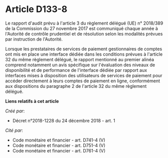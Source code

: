 # Article D133-8

Le rapport d'audit prévu à l'article 3 du règlement délégué (UE) n° 2018/389 de la Commission du 27 novembre 2017 est
communiqué chaque année à l'Autorité de contrôle prudentiel et de résolution selon les modalités prévues par instruction de
l'Autorité.

Lorsque les prestataires de services de paiement gestionnaires de comptes ont mis en place une interface dédiée dans les
conditions prévues à l'article 32 du même règlement délégué, le rapport mentionné au premier alinéa comprend notamment un
avis spécifique sur l'évaluation des niveaux de disponibilité et de performance de l'interface dédiée par rapport aux
interfaces mises à disposition des utilisateurs de services de paiement pour accéder directement à leurs comptes de paiement
en ligne, conformément aux dispositions du paragraphe 2 de l'article 32 du même règlement délégué.

**Liens relatifs à cet article**

_Créé par_:

  - Décret n°2018-1228 du 24 décembre 2018 - art. 1

_Cité par_:

  - Code monétaire et financier - art. D741-4 (V)
  - Code monétaire et financier - art. D751-4 (V)
  - Code monétaire et financier - art. D761-4 (V)
